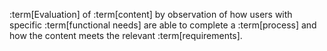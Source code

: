 :term[Evaluation] of :term[content] by observation of how users with specific :term[functional needs] are able to complete a :term[process] and how the content meets the relevant :term[requirements].
